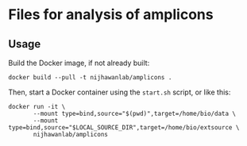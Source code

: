 # Files for analysis of amplicons

## Usage
Build the Docker image, if not already built:
```
docker build --pull -t nijhawanlab/amplicons .
```
Then, start a Docker container using the `start.sh` script, or like this:
```
docker run -it \
       --mount type=bind,source="$(pwd)",target=/home/bio/data \
       --mount type=bind,source="$LOCAL_SOURCE_DIR",target=/home/bio/extsource \
       nijhawanlab/amplicons
```
